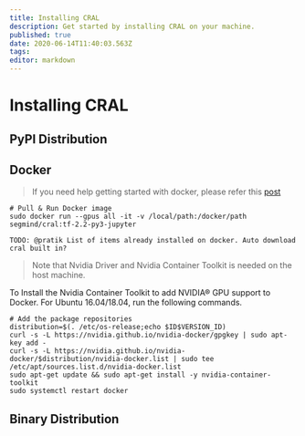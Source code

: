 ```yaml
---
title: Installing CRAL
description: Get started by installing CRAL on your machine.
published: true
date: 2020-06-14T11:40:03.563Z
tags: 
editor: markdown
---
```


# Installing CRAL
## PyPI Distribution
## Docker
> If you need help getting started with docker, please refer this [post](https://www.digitalocean.com/community/tutorials/how-to-install-and-use-docker-on-ubuntu-18-04)

```
# Pull & Run Docker image
sudo docker run --gpus all -it -v /local/path:/docker/path segmind/cral:tf-2.2-py3-jupyter
```

`TODO: @pratik List of items already installed on docker. Auto download cral built in?`

> Note that Nvidia Driver and Nvidia Container Toolkit is needed on the host machine. 

To Install the Nvidia Container Toolkit to add NVIDIA® GPU support to Docker. For Ubuntu 16.04/18.04, run the following commands.
```
# Add the package repositories
distribution=$(. /etc/os-release;echo $ID$VERSION_ID)
curl -s -L https://nvidia.github.io/nvidia-docker/gpgkey | sudo apt-key add -
curl -s -L https://nvidia.github.io/nvidia-docker/$distribution/nvidia-docker.list | sudo tee /etc/apt/sources.list.d/nvidia-docker.list
sudo apt-get update && sudo apt-get install -y nvidia-container-toolkit
sudo systemctl restart docker
```
## Binary Distribution
